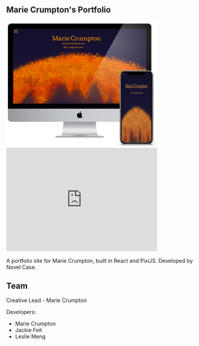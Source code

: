 ## Marie Crumpton's Portfolio

<p float="left">
<img src="public/siteAssets/views.png" alt="portfolio" width="400"/>
<iframe src="https://giphy.com/embed/lNdYdYg3AKL2569nTD" width="400" height="274" frameBorder="0" class="giphy-embed" allowFullScreen></iframe>
</p>

A portfolio site for Marie Crumpton, built in React and PixiJS. Developed by Novel Case.

## Team

Creative Lead - Marie Crumpton

Developers:

- Marie Crumpton
- Jackie Feit
- Leslie Meng

